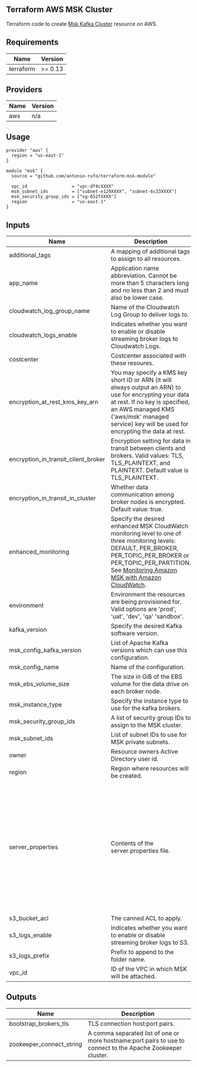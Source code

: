 ## Terraform AWS MSK Cluster

Terraform code to create [Msk Kafka Cluster](https://aws.amazon.com/msk/) resource on AWS.

## Requirements

| Name      | Version |
| --------- | ------- |
| terraform | >= 0.13 |

## Providers

| Name | Version |
| ---- | ------- |
| aws  | n/a     |

## Usage

```hcl
provider "aws" {
  region = "us-east-1"
}

module "msk" {
  source = "github.com/antonio-rufo/terraform-msk-module"

  vpc_id                 = "vpc-df4cXXXX"
  msk_subnet_ids         = ["subnet-e129XXXX", "subnet-6c33XXXX"]
  msk_security_group_ids = ["sg-652fXXXX"]
  region                 = "us-east-1"
}
```

## Inputs

| Name | Description | Type | Default | Required |
|------|-------------|------|---------|:--------:|
| additional_tags | A mapping of additional tags to assign to all resources. | `map(string)` | `{}` | no |
| app_name | Application name abbreviation. Cannot be more than 5 characters long and no less than 2 and must also be lower case. | `string` | `"app"` | no |
| cloudwatch\_log\_group\_name | Name of the Cloudwatch Log Group to deliver logs to. | `string` | `""` | no |
| cloudwatch\_logs\_enable | Indicates whether you want to enable or disable streaming broker logs to Cloudwatch Logs. | `bool` | `true` | no |
| costcenter | Costcenter associated with these resoures. | `string` | `cc` | no |
| encryption\_at\_rest\_kms\_key\_arn | You may specify a KMS key short ID or ARN (it will always output an ARN) to use for encrypting your data at rest. If no key is specified, an AWS managed KMS ('aws/msk' managed service) key will be used for encrypting the data at rest. | `string` | `""` | no |
| encryption\_in\_transit\_client\_broker | Encryption setting for data in transit between clients and brokers. Valid values: TLS, TLS\_PLAINTEXT, and PLAINTEXT. Default value is TLS\_PLAINTEXT. | `string` | `"TLS"` | no |
| encryption\_in\_transit\_in\_cluster | Whether data communication among broker nodes is encrypted. Default value: true. | `bool` | `true` | no |
| enhanced\_monitoring | Specify the desired enhanced MSK CloudWatch monitoring level to one of three monitoring levels: DEFAULT, PER\_BROKER, PER\_TOPIC\_PER\_BROKER or PER\_TOPIC\_PER\_PARTITION. See [Monitoring Amazon MSK with Amazon CloudWatch](https://docs.aws.amazon.com/msk/latest/developerguide/monitoring.html). | `string` | `"PER_BROKER"` | no |
| environment | Environment the resources are being provisioned for. Valid options are 'prod', 'uat', 'dev', 'qa' 'sandbox'. | `string` | `"dev"` | no |
| kafka\_version | Specify the desired Kafka software version. | `string` | `"2.6.1"` | no |
| msk\_config\_kafka\_version | List of Apache Kafka versions which can use this configuration. | `list(string)` | `["2.6.1"]` | no |
| msk\_config\_name | Name of the configuration. | `string` | `"SG"` | no |
| msk\_ebs\_volume\_size | The size in GiB of the EBS volume for the data drive on each broker node. | `number` | `100` | no |
| msk\_instance\_type | Specify the instance type to use for the kafka brokers. | `string` | `"kafka.m5.large"` | no |
| msk\_security\_group\_ids | A list of security group IDs to assign to the MSK cluster. | `list(string)` | n/a | yes |
| msk\_subnet\_ids | List of subnet IDs to use for MSK private subnets. | `list(string)` | n/a | yes |
| owner | Resource owners Active Directory user id. | `string` | `"owner"` | no |
| region | Region where resources will be created. | `string` | `"us-east-1"` | no |
| server\_properties | Contents of the server.properties file. | `string` | <pre>{<br>  auto.create.topics.enable=true<br>  default.replication.factor=2<br>  min.insync.replicas=2<br>  num.io.threads=8<br>  num.network.threads=5<br>  num.partitions=2<br>  num.replica.fetchers=2<br>  replica.lag.time.max.ms=30000<br>  socket.receive.buffer.bytes=102400<br>  socket.request.max.bytes=104857600<br>  socket.send.buffer.bytes=102400<br>    unclean.leader.election.enable=true<br>  zookeeper.session.timeout.ms=18000</pre> | no |
| s3\_bucket\_acl | The canned ACL to apply. | `string` | `"private"` | no |
| s3\_logs\_enable | Indicates whether you want to enable or disable streaming broker logs to S3. | `bool` | `true` | no |
| s3\_logs\_prefix | Prefix to append to the folder name. | `string` | `"msk/2021"` | no |
| vpc\_id | ID of the VPC in which MSK will be attached. | `string` | n/a | yes |

## Outputs

| Name | Description |
|------|-------------|
| bootstrap\_brokers\_tls | TLS connection host:port pairs. |
| zookeeper\_connect\_string | A comma separated list of one or more hostname:port pairs to use to connect to the Apache Zookeeper cluster. |
